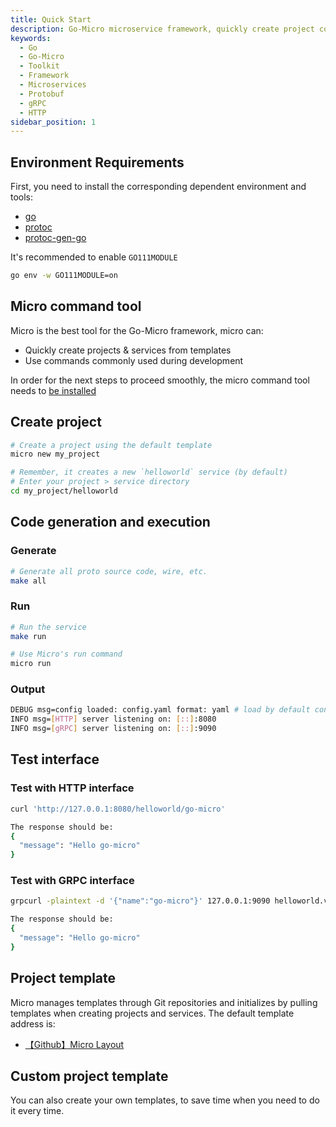 ```yaml
---
title: Quick Start
description: Go-Micro microservice framework, quickly create project code, and generate Go engineering projects
keywords:
  - Go
  - Go-Micro
  - Toolkit
  - Framework
  - Microservices
  - Protobuf
  - gRPC
  - HTTP
sidebar_position: 1
---
```


## Environment Requirements
First, you need to install the corresponding dependent environment and tools:
- [go](https://golang.org/dl/)
- [protoc](https://github.com/protocolbuffers/protobuf)
- [protoc-gen-go](https://github.com/protocolbuffers/protobuf-go)

It's recommended to enable `GO111MODULE`
```bash
go env -w GO111MODULE=on
```

## Micro command tool
Micro is the best tool for the Go-Micro framework, micro can:
- Quickly create projects & services from templates
- Use commands commonly used during development

In order for the next steps to proceed smoothly, the micro command tool needs to [be installed](usage.md#Installation)

## Create project
```bash
# Create a project using the default template
micro new my_project

# Remember, it creates a new `helloworld` service (by default)
# Enter your project > service directory
cd my_project/helloworld
```
## Code generation and execution
### Generate
```bash
# Generate all proto source code, wire, etc.
make all
```

### Run
```bash
# Run the service
make run

# Use Micro's run command
micro run
```

### Output
```bash
DEBUG msg=config loaded: config.yaml format: yaml # load by default configs/config.yaml configuration file
INFO msg=[HTTP] server listening on: [::]:8080
INFO msg=[gRPC] server listening on: [::]:9090
```

## Test interface
### Test with HTTP interface
```bash
curl 'http://127.0.0.1:8080/helloworld/go-micro'

The response should be:
{
  "message": "Hello go-micro"
}
```

### Test with GRPC interface
```bash
grpcurl -plaintext -d '{"name":"go-micro"}' 127.0.0.1:9090 helloworld.v1.Greeter.SayHello

The response should be:
{
  "message": "Hello go-micro"
}
```

## Project template
Micro manages templates through Git repositories and initializes by pulling templates when creating projects and services. The default template address is:

* [【Github】Micro Layout](https://github.com/devexps/go-layout)

## Custom project template
You can also create your own templates, to save time when you need to do it every time.